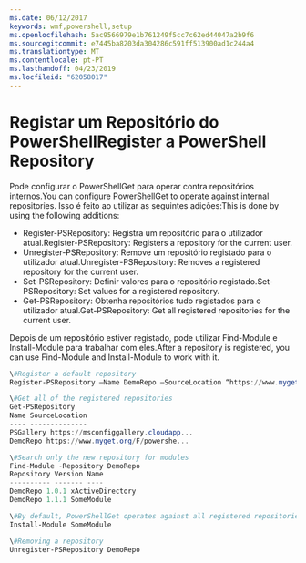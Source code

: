 ```yaml
---
ms.date: 06/12/2017
keywords: wmf,powershell,setup
ms.openlocfilehash: 5ac9566979e1b761249f5cc7c62ed44047a2b9f6
ms.sourcegitcommit: e7445ba8203da304286c591ff513900ad1c244a4
ms.translationtype: MT
ms.contentlocale: pt-PT
ms.lasthandoff: 04/23/2019
ms.locfileid: "62058017"
---
```

# <a name="register-a-powershell-repository"></a><span data-ttu-id="7267f-102">Registar um Repositório do PowerShell</span><span class="sxs-lookup"><span data-stu-id="7267f-102">Register a PowerShell Repository</span></span>
<span data-ttu-id="7267f-103">Pode configurar o PowerShellGet para operar contra repositórios internos.</span><span class="sxs-lookup"><span data-stu-id="7267f-103">You can configure PowerShellGet to operate against internal repositories.</span></span> <span data-ttu-id="7267f-104">Isso é feito ao utilizar as seguintes adições:</span><span class="sxs-lookup"><span data-stu-id="7267f-104">This is done by using the following additions:</span></span>
- <span data-ttu-id="7267f-105">Register-PSRepository: Registra um repositório para o utilizador atual.</span><span class="sxs-lookup"><span data-stu-id="7267f-105">Register-PSRepository: Registers a repository for the current user.</span></span>
- <span data-ttu-id="7267f-106">Unregister-PSRepository: Remove um repositório registado para o utilizador atual.</span><span class="sxs-lookup"><span data-stu-id="7267f-106">Unregister-PSRepository: Removes a registered repository for the current user.</span></span>
- <span data-ttu-id="7267f-107">Set-PSRepository: Definir valores para o repositório registado.</span><span class="sxs-lookup"><span data-stu-id="7267f-107">Set-PSRepository: Set values for a registered repository.</span></span>
- <span data-ttu-id="7267f-108">Get-PSRepository: Obtenha repositórios tudo registados para o utilizador atual.</span><span class="sxs-lookup"><span data-stu-id="7267f-108">Get-PSRepository: Get all registered repositories for the current user.</span></span>

<span data-ttu-id="7267f-109">Depois de um repositório estiver registado, pode utilizar Find-Module e Install-Module para trabalhar com eles.</span><span class="sxs-lookup"><span data-stu-id="7267f-109">After a repository is registered, you can use Find-Module and Install-Module to work with it.</span></span>

```powershell
\#Register a default repository
Register-PSRepository –Name DemoRepo –SourceLocation “https://www.myget.org/F/powershellgetdemo/api/v2” –PublishLocation “<https://www.myget.org/F/powershellgetdemo/api/v2>/package” –InstallationPolicy –Trusted

\#Get all of the registered repositories
Get-PSRepository
Name SourceLocation
---- --------------
PSGallery https://msconfiggallery.cloudapp...
DemoRepo https://www.myget.org/F/powershe...

\#Search only the new repository for modules
Find-Module -Repository DemoRepo
Repository Version Name
---------- ------- ----
DemoRepo 1.0.1 xActiveDirectory
DemoRepo 1.1.1 SomeModule

\#By default, PowerShellGet operates against all registered repositories when none is specified. In this example, the “SomeModule” module is installed from the DemoRepo.
Install-Module SomeModule

\#Removing a repository
Unregister-PSRepository DemoRepo
```
